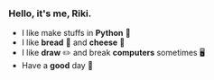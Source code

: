 ### Hello, it's me, Riki.

- I like make stuffs in **Python** 🐍
- I like **bread** 🍞 and **cheese** 🧀
- I like **draw** ️✏️ and break **computers** sometimes ️🖥️
- Have a **good** day 👏

